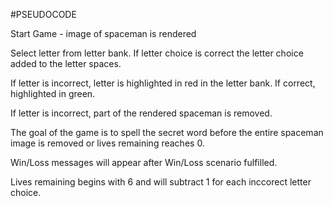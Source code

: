 #PSEUDOCODE

Start Game - image of spaceman is rendered

Select letter from letter bank. If letter choice is correct the letter choice added to the letter spaces.

If letter is incorrect, letter is highlighted in red in the letter bank. If correct, highlighted in green.

If letter is incorrect, part of the rendered spaceman is removed.

The goal of the game is to spell the secret word before the entire spaceman image is removed or lives remaining reaches 0.

Win/Loss messages will appear after Win/Loss scenario fulfilled.

Lives remaining begins with 6 and will subtract 1 for each inccorect letter choice.